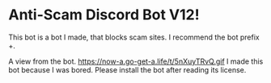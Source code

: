 # Anti-Scam Discord Bot V12!

This bot is a bot I made, that blocks scam sites. I recommend the bot prefix +.

A view from the bot.
https://now-a.go-get-a.life/t/5nXuyTRvQ.gif 
I made this bot because I was bored. Please install the bot after reading its license.

